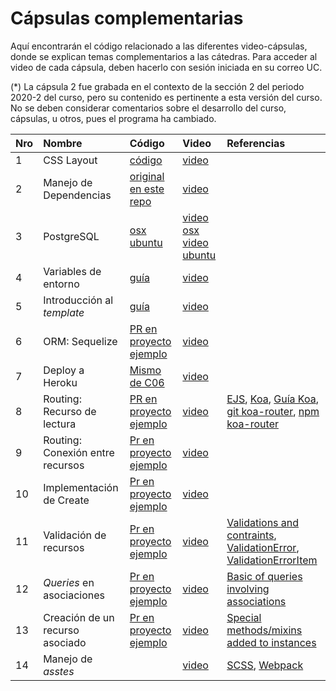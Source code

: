 # Cápsulas complementarias

Aquí encontrarán el código relacionado a las diferentes video-cápsulas, donde se explican temas complementarios a las cátedras. Para acceder al video de cada cápsula, deben hacerlo con sesión iniciada en su correo UC.

(*) La cápsula 2 fue grabada en el contexto de la sección 2 del periodo 2020-2 del curso, pero su contenido es pertinente a esta versión del curso. No se deben considerar comentarios sobre el desarrollo del curso, cápsulas, u otros, pues el programa ha cambiado.


| Nro  | Nombre                 | Código                        | Video                                         | Referencias |
| :--- | :--------------------- | :---------------------------- | :-------------------------------------------- | :---------- |
| 1    | CSS Layout             | [código](01-css-layout)       | [video](https://drive.google.com/file/d/1plZp3jonHUz1AvvkyA9TRKinDeKMm-zS/view?usp=sharing) |
| 2    | Manejo de Dependencias | [original](https://github.com/PUCIIC2513/2020-2/tree/edf043e593eab1469d7aef1ed3c7d515dfa353d5/Material/carrito) [en este repo](02-dependency-management) | [video](https://drive.google.com/file/d/1TWEB6RFTREVpwCyIimO4GOupobndRr-B/view?usp=sharing) |
| 3    | PostgreSQL             | [osx](03-postgresql/osx) [ubuntu](03-postgresql/ubuntu)| [video osx](https://drive.google.com/file/d/1UPyqIrCnCTU_5FubZ-xf-z3AgzYa27nN/view?usp=sharing) [video ubuntu](https://drive.google.com/file/d/1eJWm50bVQo_zTRr-3S4tPMxe2h3JFCfN/view?usp=sharing) |
| 4    | Variables de entorno   | [guía](04-env-variables)| [video](https://drive.google.com/file/d/1bhGGE95oK_4GLz_hBxGi7aCZ-X60fARF/view?usp=sharing) |
| 5    | Introducción al _template_ | [guía](05-course-template)| [video](https://drive.google.com/file/d/16Rt7R6lu46X86LPf6do-v6bjHbP9KhAL/view?usp=sharing) |
| 6    | ORM: Sequelize | [PR en proyecto ejemplo](https://github.com/IIC2513-2021-1/GudReads/pull/1)| [video](https://drive.google.com/file/d/1RyyKcPBDD61AGh8aFULFOkUj716xeMKj/view?usp=sharing) |
| 7    | Deploy a Heroku | [Mismo de C06](https://github.com/IIC2513-2021-1/GudReads/pull/1)| [video](https://drive.google.com/file/d/1rtUxr2MlvqYNR5LuKmFi4bCIASByz6qx/view?usp=sharing)  |
| 8    | Routing: Recurso de lectura | [PR en proyecto ejemplo](https://github.com/IIC2513-2021-1/GudReads/pull/2)| [video](https://drive.google.com/file/d/1IEbGFepbOLrrBLOX_fzAIEZnyWm74RM4/view?usp=sharing) | [EJS](https://ejs.co/#about), [Koa](https://koajs.com/), [Guía Koa](https://github.com/koajs/koa/blob/master/docs/guide.md), [git koa-router](https://github.com/ZijianHe/koa-router), [npm koa-router](https://www.npmjs.com/package/koa-router)|
| 9    | Routing: Conexión entre recursos | [Pr en proyecto ejemplo](https://github.com/IIC2513-2021-1/GudReads/pull/3) | [video](https://drive.google.com/file/d/1cnGF5UFapXaxytFVYrWnI08lmfKekD2E/view?usp=sharing)|
| 10    | Implementación de Create | [Pr en proyecto ejemplo](https://github.com/IIC2513-2021-1/GudReads/pull/4) | [video](https://drive.google.com/file/d/1fdi8dnrGSH5G0lVJYxq0wHUscSdLIIJ9/view?usp=sharing)|
| 11    | Validación de recursos | [Pr en proyecto ejemplo](https://github.com/IIC2513-2021-1/GudReads/pull/7) | [video](https://drive.google.com/file/d/1htodik2plUarPSh2Sl0DswJezoCbEbWw/view?usp=sharing)|[Validations and contraints](https://sequelize.org/master/manual/validations-and-constraints.html), [ValidationError](https://sequelize.org/master/class/lib/errors/validation-error.js~ValidationError.html), [ValidationErrorItem](https://sequelize.org/master/class/lib/errors/validation-error.js~ValidationErrorItem.html)
| 12    | _Queries_ en asociaciones | [Pr en proyecto ejemplo](https://github.com/IIC2513-2021-1/GudReads/pull/8) | [video](https://drive.google.com/file/d/1GH2P5zT_x3Ls5tHazQm2j0uTPD4bhviH/view?usp=sharing)| [Basic of queries involving associations](https://sequelize.org/master/manual/assocs.html#basics-of-queries-involving-associations)
| 13    | Creación de un recurso asociado | [Pr en proyecto ejemplo](https://github.com/IIC2513-2021-1/GudReads/pull/9) | [video](https://drive.google.com/file/d/1QTO9d4_Dw1nu47Rn0N_-p4hgTG2dySn3/view?usp=sharing)|[Special methods/mixins added to instances](https://sequelize.org/master/manual/assocs.html#special-methods-mixins-added-to-instances)
| 14    | Manejo de _asstes_ | | [video](https://drive.google.com/file/d/1VspI7gu5zgn3Ajxs5VN48wqzjfJk52Rm/view?usp=sharing)|[SCSS](https://sass-lang.com/guide), [Webpack](https://webpack.js.org/)
